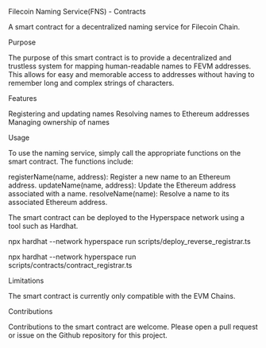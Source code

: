 Filecoin Naming Service(FNS) - Contracts

A smart contract for a decentralized naming service for Filecoin Chain.

Purpose

The purpose of this smart contract is to provide a decentralized and trustless system for mapping human-readable names to FEVM addresses. This allows for easy and memorable access to addresses without having to remember long and complex strings of characters.

Features

Registering and updating names
Resolving names to Ethereum addresses
Managing ownership of names


Usage

To use the naming service, simply call the appropriate functions on the smart contract. The functions include:

registerName(name, address): Register a new name to an Ethereum address.
updateName(name, address): Update the Ethereum address associated with a name.
resolveName(name): Resolve a name to its associated Ethereum address.


The smart contract can be deployed to the Hyperspace network using a tool such as Hardhat.

npx hardhat --network hyperspace run scripts/deploy_reverse_registrar.ts


npx hardhat --network hyperspace run scripts/contracts/contract_registrar.ts 


Limitations

The smart contract is currently only compatible with the EVM Chains.


Contributions

Contributions to the smart contract are welcome. Please open a pull request or issue on the Github repository for this project.